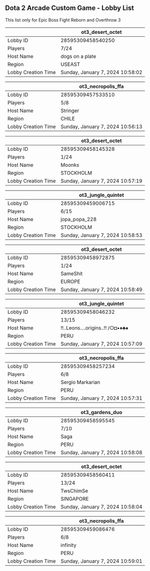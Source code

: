## Dota 2 Arcade Custom Game - Lobby List

This list only for Epic Boss Fight Reborn and Overthrow 3

|  | ot3_desert_octet |
| ------ | ------ |
| Lobby ID | 28595309458540250 |
| Players | 7/24 |
| Host Name | dogs on a plate |
| Region | USEAST |
| Lobby Creation Time | Sunday, January 7, 2024 10:58:02 |


|  | ot3_necropolis_ffa |
| ------ | ------ |
| Lobby ID | 28595309457533510 |
| Players | 5/8 |
| Host Name | Stringer |
| Region | CHILE |
| Lobby Creation Time | Sunday, January 7, 2024 10:56:13 |


|  | ot3_desert_octet |
| ------ | ------ |
| Lobby ID | 28595309458145328 |
| Players | 1/24 |
| Host Name | Moonks |
| Region | STOCKHOLM |
| Lobby Creation Time | Sunday, January 7, 2024 10:57:19 |


|  | ot3_jungle_quintet |
| ------ | ------ |
| Lobby ID | 28595309459006715 |
| Players | 6/15 |
| Host Name | jopa_popa_228 |
| Region | STOCKHOLM |
| Lobby Creation Time | Sunday, January 7, 2024 10:58:53 |


|  | ot3_desert_octet |
| ------ | ------ |
| Lobby ID | 28595309458972875 |
| Players | 1/24 |
| Host Name | SameShit |
| Region | EUROPE |
| Lobby Creation Time | Sunday, January 7, 2024 10:58:49 |


|  | ot3_jungle_quintet |
| ------ | ------ |
| Lobby ID | 28595309458046232 |
| Players | 13/15 |
| Host Name | !!..Leons....origins..!! /○◘•♦♣♠ |
| Region | PERU |
| Lobby Creation Time | Sunday, January 7, 2024 10:57:09 |


|  | ot3_necropolis_ffa |
| ------ | ------ |
| Lobby ID | 28595309458257234 |
| Players | 6/8 |
| Host Name | Sergio Markarian |
| Region | PERU |
| Lobby Creation Time | Sunday, January 7, 2024 10:57:31 |


|  | ot3_gardens_duo |
| ------ | ------ |
| Lobby ID | 28595309458595545 |
| Players | 7/10 |
| Host Name | Saga |
| Region | PERU |
| Lobby Creation Time | Sunday, January 7, 2024 10:58:08 |


|  | ot3_desert_octet |
| ------ | ------ |
| Lobby ID | 28595309458560411 |
| Players | 13/24 |
| Host Name | TwsChimSe |
| Region | SINGAPORE |
| Lobby Creation Time | Sunday, January 7, 2024 10:58:04 |


|  | ot3_necropolis_ffa |
| ------ | ------ |
| Lobby ID | 28595309459086476 |
| Players | 6/8 |
| Host Name | infinity |
| Region | PERU |
| Lobby Creation Time | Sunday, January 7, 2024 10:59:01 |


